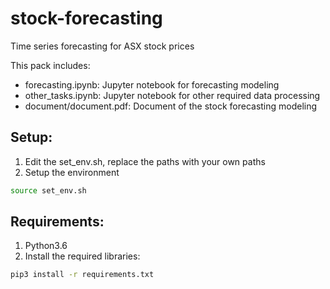 # stock-forecasting

Time series forecasting for ASX stock prices

This pack includes:
  * forecasting.ipynb: Jupyter notebook for forecasting modeling
  * other_tasks.ipynb: Jupyter notebook for other required data processing
  * document/document.pdf: Document of the stock forecasting modeling

## Setup:
  1. Edit the set_env.sh, replace the paths with your own paths
  2. Setup the environment
  ```bash
  source set_env.sh
  ```

## Requirements:
  1. Python3.6
  2. Install the required libraries:
```bash
pip3 install -r requirements.txt 
```
